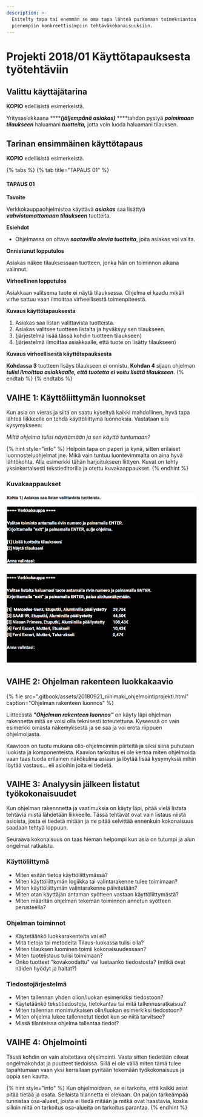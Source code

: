 ```yaml
---
description: >-
  Esitelty tapa tai enemmän se oma tapa lähteä purkamaan toimeksiantoa
  pienempiin konkreettisimpiin tehtäväkokonaisuuksiin.
---
```


# Projekti 2018/01 Käyttötapauksesta työtehtäviin

## Valittu käyttäjätarina

**KOPIO** edellisistä esimerkeistä.

Yritysasiakkaana ****_**\(jäljempänä asiakas\)**_ ****tahdon pystyä _**poimimaan tilaukseen**_ haluamani _**tuotteita,**_ jotta voin luoda haluamani tilauksen.

## Tarinan ensimmäinen käyttötapaus

**KOPIO** edellisistä esimerkeistä.

{% tabs %}
{% tab title="TAPAUS 01" %}
#### TAPAUS 01

**Tavoite**

Verkkokauppaohjelmistoa käyttävä _**asiakas**_ saa lisättyä _**vahvistamattomaan tilaukseen**_ tuotteita.

**Esiehdot**

* Ohjelmassa on oltava _**saatavilla olevia tuotteita**_, joita asiakas voi valita.

**Onnistunut lopputulos**

Asiakas näkee tilauksessaan tuotteen, jonka hän on toiminnon aikana valinnut.

**Virheellinen lopputulos**

Asiakkaan valitsema tuote ei näytä tilauksessa. Ohjelma ei kaadu mikäli virhe sattuu vaan ilmoittaa virheellisestä toimenpiteestä.

**Kuvaus käyttötapauksesta**

1. Asiakas saa listan valittavista tuotteista.
2. Asiakas valitsee tuotteen listalta ja hyväksyy sen tilaukseen.
3. \(järjestelmä lisää tässä kohdin tuotteen tilaukseen\)
4. \(järjestelmä ilmoittaa asiakkaalle, että tuote on lisätty tilaukseen\)

**Kuvaus virheellisestä käyttötapauksesta**

**Kohdassa 3** tuotteen lisäys tilaukseen ei onnistu. **Kohdan 4** sijaan ohjelman _**tulisi ilmoittaa asiakkaalle, että tuotetta ei voitu lisätä tilaukseen**_.
{% endtab %}
{% endtabs %}

## VAIHE 1: Käyttöliittymän luonnokset

Kun asia on vieras ja siitä on saatu kyseltyä kaikki mahdollinen, hyvä tapa lähteä liikkeelle on tehdä käyttöliittymä luonnoksia. Vastataan siis kysymykseen: 

_Miltä ohjelma tulisi näyttämään ja sen käyttö tuntumaan?_

{% hint style="info" %}
Helpoin tapa on paperi ja kynä, sitten erilaiset luonnosteluohjelmat jne. Mikä vain tuntuu luontevimmalta on aina hyvä lähtökohta. Alla esimerkki tähän harjoitukseen liittyen. Kuvat on tehty yksinkertaisesti tekstieditorilla ja otettu kuvakaappaukset.
{% endhint %}

### Kuvakaappaukset

![Ohjelman ensimm&#xE4;inen n&#xE4;kym&#xE4; t&#xE4;ss&#xE4; kohtaa sen historiaa.](.gitbook/assets/screen-shot-2018-09-23-at-10.27.54.png)

![Ohjelman listaus tuotteista kun niit&#xE4; on vain muutama kappale.](.gitbook/assets/screen-shot-2018-09-23-at-10.28.04.png)

## VAIHE 2: Ohjelman rakenteen luokkakaavio

{% file src=".gitbook/assets/20180921\_riihimaki\_ohjelmointiprojekti.html" caption="Ohjelman rakenteen luonnos" %}

Liitteesstä _**"Ohjelman rakenteen luonnos"**_ on käyty läpi ohjelman rakennetta mitä se voisi olla teknisesti toteutettuna. Kyseessä on vain esimerkki omasta näkemyksestä ja se saa ja voi erota riippuen ohjelmoijasta.

Kaavioon on tuotu mukana olio-ohjelmoinnin piirteitä ja siksi siinä puhutaan luokista ja komponenteista. Kaavion tarkoitus ei ole kertoa miten ohjelmoida vaan taas tuoda erilainen näkökulma asiaan ja löytää lisää kysymyksiä mihin löytää vastaus... eli asioihin joita ei tiedetä.



## VAIHE 3: Analyysin jälkeen listatut työkokonaisuudet

Kun ohjelman rakennnetta ja vaatimuksia on käyty läpi, pitää vielä listata tehtäviä mistä lähdetään liikkeelle. Tässä tehtävät ovat vain listaus niistä asioista, josta ei tiedetä mitään ja ne pitää selvittää ennenkuin kokonaisuus saadaan tehtyä loppuun.

Seuraava kokonaisuus on taas hieman helpompi kun asia on tutumpi ja alun ongelmat ratkaistu.

### Käyttöliittymä

* Miten esitän tietoa käyttöliittymässä?
* Miten käyttöliittymän logiikka tai valintarakenne tulee toimimaan?
* Miten käyttöliittymän valintarakenne päivitetään?
* Miten otan käyttäjän antaman syötteen vastaan käyttöliittymästä?
* Miten määritän ohjelman tekemän toiminnon annetun syötteen perusteella?

### Ohjelman toiminnot

* Käytetäänkö luokkarakenteita vai ei?
* Mitä tietoja tai metodeita Tilaus-luokassa tulisi olla?
* Miten tilauksen luominen toimii kokonaisuudessaan?
* Miten tuotelistaus tulisi toimimaan?
* Onko tuotteet "kovakoodattu" vai luetaanko tiedostosta? \(mitkä ovat näiden hyödyt ja haitat?\)

### Tiedostojärjestelmä

* Miten tallennan yhden olion/luokan esimerkiksi tiedostoon?
* Käytetäänkö tekstitiedostoja, tietokantaa tai mitä tallennusratkaisua?
* Miten tallennan monimutkaisen olin/luokan esimerkiksi tiedostoon?
* Miten ohjelma lukee tallennetut tiedot kun se niitä tarvitsee?
* Missä tilanteissa ohjelma tallentaa tiedot?

## VAIHE 4: Ohjelmointi

Tässä kohdin on vain aloitettava ohjelmointi. Vasta sitten tiedetään oikeat ongelmakohdat ja puutteet tiedoissa. Sillä ei ole väliä miten tämä tulee tapahtumaan vaan yksi kerrallaan pyritään tekemään työkokonaisuus ja oppia sen kautta.

{% hint style="info" %}
Kun ohjelmoidaan, se ei tarkoita, että kaikki asiat pitää tietää ja osata. Sellaista tilannetta ei olekaan. On paljon tärkeämpää tunnistaa osa-alueet, joista ei tiedä mitään ja mitkä ovat haastavia, koska silloin niitä on tarkoitus osa-alueita on tarkoitus parantaa.
{% endhint %}



